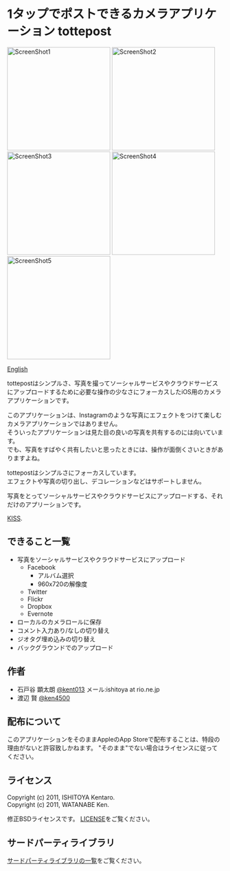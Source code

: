 1タップでポストできるカメラアプリケーション tottepost
=========================================
<img src="http://github.com/kent013/tottepost/raw/master/AppStore/screenshot1.png"
 alt="ScreenShot1" title="ScreenShot1" height = 240 /> 
<img src="http://github.com/kent013/tottepost/raw/master/AppStore/screenshot2_ja.png"
 alt="ScreenShot2" title="ScreenShot2" height = 240 />
<img src="http://github.com/kent013/tottepost/raw/master/AppStore/screenshot3_ja.png"
 alt="ScreenShot3" title="ScreenShot3" height = 240 >
<img src="http://github.com/kent013/tottepost/raw/master/AppStore/screenshot4_ja.png"
 alt="ScreenShot4" title="ScreenShot4" height = 240 />
<img src="http://github.com/kent013/tottepost/raw/master/AppStore/screenshot5_ja.png"
 alt="ScreenShot5" title="ScreenShot5" height = 240 />

[English](https://github.com/kent013/tottepost/blob/master/README.md)

tottepostはシンプルさ、写真を撮ってソーシャルサービスやクラウドサービスにアップロードするために必要な操作の少なさにフォーカスしたiOS用のカメラアプリケーションです。

このアプリケーションは、Instagramのような写真にエフェクトをつけて楽しむカメラアプリケーションではありません。  
そういったアプリケーションは見た目の良いの写真を共有するのには向いています。  
でも、写真をすばやく共有したいと思ったときには、操作が面倒くさいときがありますよね。

tottepostはシンプルさにフォーカスしています。  
エフェクトや写真の切り出し、デコレーションなどはサポートしません。

写真をとってソーシャルサービスやクラウドサービスにアップロードする、それだけのアプリーションです。

[KISS](http://en.wikipedia.org/wiki/KISS_principle).

できること一覧
------------------------------------
 * 写真をソーシャルサービスやクラウドサービスにアップロード
   * Facebook
     * アルバム選択
     * 960x720の解像度
   * Twitter
   * Flickr
   * Dropbox
   * Evernote
 * ローカルのカメラロールに保存
 * コメント入力あり/なしの切り替え
 * ジオタグ埋め込みの切り替え
 * バックグラウンドでのアップロード

作者
------------------------------------
 * 石戸谷 顕太朗 [@kent013](http://twitter.com/kent013) メール:ishitoya at rio.ne.jp
 * 渡辺 賢 [@ken4500](http://twitter.com/ken4500)

配布について
------------------------------------
このアプリケーションをそのままAppleのApp Storeで配布することは、特段の理由がないと許容致しかねます。
"そのまま"でない場合はライセンスに従ってください。

ライセンス
------------------------------------
Copyright (c) 2011, ISHITOYA Kentaro.  
Copyright (c) 2011, WATANABE Ken.  

修正BSDライセンスです。 [LICENSE](https://github.com/kent013/tottepost/blob/master/LICENSE)をご覧ください。

サードパーティライブラリ
------------------------------------
[サードパーティライブラリの一覧](https://github.com/kent013/tottepost/blob/master/3RDPARTY.md)をご覧ください。